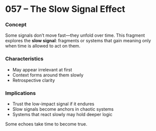 # 057 – The Slow Signal Effect

### Concept

Some signals don’t move fast—they unfold over time. This fragment explores the **slow signal**: fragments or systems that gain meaning only when time is allowed to act on them.

### Characteristics

- May appear irrelevant at first
- Context forms around them slowly
- Retrospective clarity

### Implications

- Trust the low-impact signal if it endures
- Slow signals become anchors in chaotic systems
- Systems that react slowly may hold deeper logic

Some echoes take time to become true.
